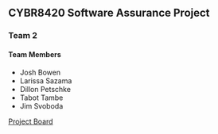 ## CYBR8420 Software Assurance Project #


### Team 2


#### Team Members


- Josh Bowen
- Larissa Sazama
- Dillon Petschke 
- Tabot Tambe 
- Jim Svoboda

[Project Board](https://github.com/orgs/unosec/projects/1/views/1)